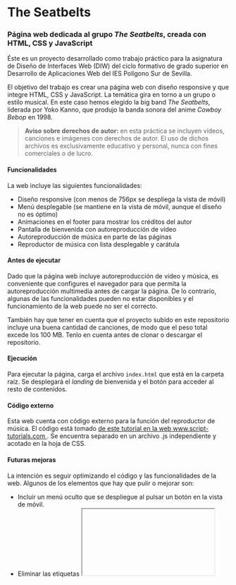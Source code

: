 # The Seatbelts
### Página web dedicada al grupo _The Seatbelts_, creada con HTML, CSS y JavaScript

Éste es un proyecto desarrollado como trabajo práctico para la asignatura de Diseño de Interfaces Web (DIW) del ciclo formativo de grado superior en Desarrollo de Aplicaciones Web del IES Polígono Sur de Sevilla.

El objetivo del trabajo es crear una página web con diseño responsive y que integre HTML, CSS y JavaScript. La temática gira en torno a un grupo o estilo musical. En este caso hemos elegido la big band _The Seatbelts_, liderada por Yoko Kanno, que produjo la banda sonora del anime _Cowboy Bebop_ en 1998.

> **Aviso sobre derechos de autor:** en esta práctica se incluyen vídeos, canciones e imágenes con derechos de autor. El uso de dichos archivos es exclusivamente educativo y personal, nunca con fines comerciales o de lucro.

#### Funcionalidades

La web incluye las siguientes funcionalidades:

- Diseño responsive (con menos de 756px se despliega la vista de móvil)
- Menú desplegable (se mantiene en la vista de móvil, aunque el diseño no es óptimo)
- Animaciones en el footer para mostrar los créditos del autor
- Pantalla de bienvenida con autoreproducción de vídeo
- Autoreproducción de música en parte de las páginas
- Reproductor de música con lista desplegable y carátula

#### Antes de ejecutar

Dado que la página web incluye autoreproducción de vídeo y música, es conveniente que configures el navegador para que permita la autoreproducción multimedia antes de cargar la página. De lo contrario, algunas de las funcionalidades pueden no estar disponibles y el funcionamiento de la web puede no ser el correcto.

También hay que tener en cuenta que el proyecto subido en este repositorio incluye una buena cantidad de canciones, de modo que el peso total excede los 100 MB. Tenlo en cuenta antes de clonar o descargar el repositorio.

#### Ejecución

Para ejecutar la página, carga el archivo `index.html` que está en la carpeta raíz. Se desplegará el _landing_ de bienvenida y el botón para acceder al resto de contenidos. 

#### Código externo

Esta web cuenta con código externo para la función del reproductor de música. El código está tomado [de este tutorial en la web www.script-tutorials.com ](https://www.script-tutorials.com/html5-audio-player-with-playlist/). Se encuentra separado en un archivo .js independiente y acotado en la hoja de CSS.

#### Futuras mejoras

La intención es seguir optimizando el código y las funcionalidades de la web. Algunos de los elementos que hay que pulir o mejorar son:

- Incluir un menú oculto que se despliegue al pulsar un botón en la vista de móvil.
- Eliminar las etiquetas <iframe> de los vídeos de YouTube para incluir los propios archivos de vídeo con etiquetas <video>.
- Incluir nuevas animaciones con JavaScript.
- Pulir el posicionamiento de algunos elementos, como el botón de bienvenida (en el archivo `index.html`).
